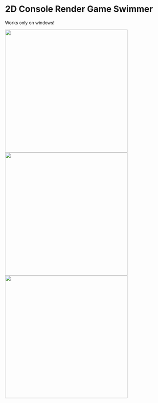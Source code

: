 # 2D Console Render Game Swimmer
Works only on windows!

<img src="https://i.ibb.co/fXbwMb8/1.png" width="400" height="400" />

<img src="https://i.ibb.co/fXbwMb8/2.png" width="400" height="400" />

<img src="https://i.ibb.co/fXbwMb8/3.png" width="400" height="400" />
